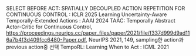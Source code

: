 SELECT BEFORE ACT: SPATIALLY DECOUPLED ACTION REPETITION FOR CONTINUOUS CONTROL : ICLR 2025
Learning Uncertainty-Aware Temporally-Extended Actions : AAAI 2024
TAAC: Temporally Abstract Actor-Critic for Continuous Control, https://proceedings.neurips.cc/paper_files/paper/2021/file/f337d999d9ad116a7b4f3d409fcc6480-Paper.pdf, NeurIPS 2021, 149, sampling한 action과 previous action중 선택
TempoRL: Learning When to Act : ICML 2021

